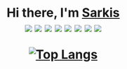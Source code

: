 <h1 align="center">Hi there, I'm <a href="https://t.me/sarkisio" target="_blank">Sarkis</a> <br/>
<img src="https://img.shields.io/badge/JavaScript-005571?style=for-the-badge&logo=javascript&logoColor=yellow" />
<img src="https://img.shields.io/badge/react-005571?style=for-the-badge&logo=react&logoColor=61DAFB" />
<img src="https://img.shields.io/badge/html5-005571?style=for-the-badge&logo=html5&logoColor=E34F26" />
<img src="https://img.shields.io/badge/css3-005571?style=for-the-badge&logo=css3&logoColor=1572B6" />
<img src="https://img.shields.io/badge/cssmodules-005571?style=for-the-badge&logo=cssmodules&logoColor=#000000" />

  
<img src="https://img.shields.io/badge/sass-005571?style=for-the-badge&logo=sass&logoColor=#CC6699" />
<img src="https://img.shields.io/badge/Volvo-005571?style=for-the-badge&logo=volvo&logoColor=%23003057">
<img src="https://img.shields.io/badge/Volvo-005571?style=for-the-badge&logo=volvo&logoColor=%23003057" />

[![Top Langs](https://github-readme-stats.vercel.app/api/top-langs/?username=anuraghazra)](https://github.com/anuraghazra/github-readme-stats)
